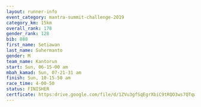 ```yaml
---
layout: runner-info 
event_category: mantra-summit-challenge-2019 
category_km: 15km 
overall_rank: 178
gender_rank: 128
bib: 888
first_name: Setiawan
last_name: Suhermanto
gender: M
team_name: Kantorun
start: Sun, 06-15-00 am
mbah_kamad: Sun, 07-21-31 am
finish: Sun, 10-15-50 am
race_time: 4-00-50
status: FINISHER
certficate: https:drive.google.com/file/d/1ZVu3gfSqEgrXbiC9tRQO3ws7QTqwPN1p/view?usp=sharing
---
```

